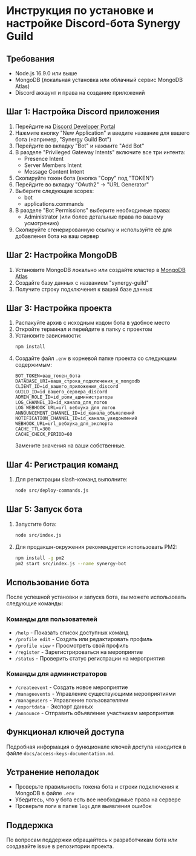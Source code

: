 # Инструкция по установке и настройке Discord-бота Synergy Guild

## Требования
- Node.js 16.9.0 или выше
- MongoDB (локальная установка или облачный сервис MongoDB Atlas)
- Discord аккаунт и права на создание приложений

## Шаг 1: Настройка Discord приложения
1. Перейдите на [Discord Developer Portal](https://discord.com/developers/applications)
2. Нажмите кнопку "New Application" и введите название для вашего бота (например, "Synergy Guild Bot")
3. Перейдите во вкладку "Bot" и нажмите "Add Bot"
4. В разделе "Privileged Gateway Intents" включите все три интента:
   - Presence Intent
   - Server Members Intent
   - Message Content Intent
5. Скопируйте токен бота (кнопка "Copy" под "TOKEN")
6. Перейдите во вкладку "OAuth2" -> "URL Generator"
7. Выберите следующие scopes:
   - bot
   - applications.commands
8. В разделе "Bot Permissions" выберите необходимые права:
   - Administrator (или более детальные права по вашему усмотрению)
9. Скопируйте сгенерированную ссылку и используйте её для добавления бота на ваш сервер

## Шаг 2: Настройка MongoDB
1. Установите MongoDB локально или создайте кластер в [MongoDB Atlas](https://www.mongodb.com/cloud/atlas)
2. Создайте базу данных с названием "synergy-guild"
3. Получите строку подключения к вашей базе данных

## Шаг 3: Настройка проекта
1. Распакуйте архив с исходным кодом бота в удобное место
2. Откройте терминал и перейдите в папку с проектом
3. Установите зависимости:
   ```bash
   npm install
   ```
4. Создайте файл `.env` в корневой папке проекта со следующим содержимым:
   ```
   BOT_TOKEN=ваш_токен_бота
   DATABASE_URI=ваша_строка_подключения_к_mongodb
   CLIENT_ID=id_вашего_приложения_discord
   GUILD_ID=id_вашего_сервера_discord
   ADMIN_ROLE_ID=id_роли_администратора
   LOG_CHANNEL_ID=id_канала_для_логов
   LOG_WEBHOOK_URL=url_вебхука_для_логов
   ANNOUNCEMENT_CHANNEL_ID=id_канала_объявлений
   NOTIFICATION_CHANNEL_ID=id_канала_уведомлений
   WEBHOOK_URL=url_вебхука_для_экспорта
   CACHE_TTL=300
   CACHE_CHECK_PERIOD=60
   ```
   Замените значения на ваши собственные.

## Шаг 4: Регистрация команд
1. Для регистрации slash-команд выполните:
   ```bash
   node src/deploy-commands.js
   ```

## Шаг 5: Запуск бота
1. Запустите бота:
   ```bash
   node src/index.js
   ```
2. Для продакшн-окружения рекомендуется использовать PM2:
   ```bash
   npm install -g pm2
   pm2 start src/index.js --name synergy-bot
   ```

## Использование бота
После успешной установки и запуска бота, вы можете использовать следующие команды:

### Команды для пользователей
- `/help` - Показать список доступных команд
- `/profile edit` - Создать или редактировать профиль
- `/profile view` - Просмотреть свой профиль
- `/register` - Зарегистрироваться на мероприятие
- `/status` - Проверить статус регистрации на мероприятия

### Команды для администраторов
- `/createevent` - Создать новое мероприятие
- `/manageevents` - Управление существующими мероприятиями
- `/manageusers` - Управление пользователями
- `/exportdata` - Экспорт данных
- `/announce` - Отправить объявление участникам мероприятия

## Функционал ключей доступа
Подробная информация о функционале ключей доступа находится в файле `docs/access-keys-documentation.md`.

## Устранение неполадок
- Проверьте правильность токена бота и строки подключения к MongoDB в файле `.env`
- Убедитесь, что у бота есть все необходимые права на сервере
- Проверьте логи в папке `logs` для выявления ошибок

## Поддержка
По вопросам поддержки обращайтесь к разработчикам бота или создавайте issue в репозитории проекта.
